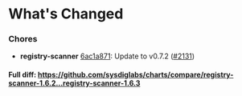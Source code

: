 # What's Changed

### Chores
- **registry-scanner** [6ac1a871](https://github.com/sysdiglabs/charts/commit/6ac1a871055d0b8ea8bcdad8da5040859be0f84c): Update to v0.7.2 ([#2131](https://github.com/sysdiglabs/charts/issues/2131))
#### Full diff: https://github.com/sysdiglabs/charts/compare/registry-scanner-1.6.2...registry-scanner-1.6.3

